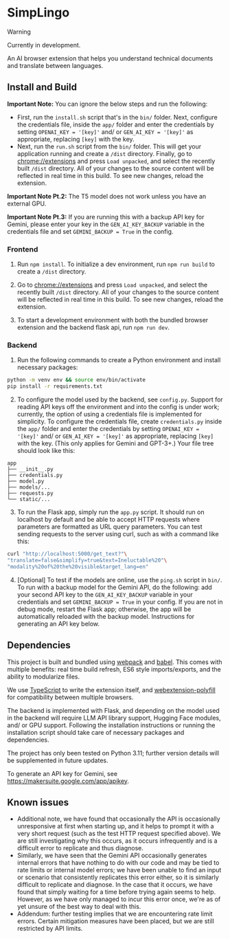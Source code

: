# SimpLingo
> [!WARNING]
> Currently in development. 

An AI browser extension that helps you understand technical documents and translate between languages.

## Install and Build

**Important Note:** You can ignore the below steps and run the following: 
- First, run the ```install.sh``` script that's in the ```bin/``` folder. Next,  configure the credentials file, inside the ```app/``` folder and enter the credentials by setting ```OPENAI_KEY = '[key]'``` and/ or ```GEN_AI_KEY = '[key]'``` as appropriate, replacing ```[key]``` with the key. 
- Next, run the ```run.sh``` script from the ```bin/``` folder. This will get your application running and create a ```/dist``` directory. Finally, go to [chrome://extensions](chrome://extensions) and press ```Load unpacked```, and select the recently built ```/dist``` directory.
All of your changes to the source content will be reflected in real time in this build. To see new changes, reload the extension. 

**Important Note Pt.2:** The T5 model does not work unless you have an external GPU. 

**Important Note Pt.3:** If you are running this with a backup API key for Gemini, please enter your key in the ```GEN_AI_KEY_BACKUP``` variable in the credentials file and set ```GEMINI_BACKUP = True``` in the config.

### Frontend
1. Run ```npm install```. To initialize a dev environment, run ```npm run build``` to create a ```/dist``` directory. 

2. Go to [chrome://extensions](chrome://extensions) and press ```Load unpacked```, and select the recently built ```/dist``` directory. All of your changes to the source content will be reflected in real time in this build. To see new changes, reload the extension.

3. To start a development environment with both the bundled browser extension and the backend flask api, run ```npm run dev```. 

### Backend
1. Run the following commands to create a Python environment and install necessary packages:
```sh
python -m venv env && source env/bin/activate
pip install -r requirements.txt
```

2. To configure the model used by the backend, see ```config.py```. Support for reading API keys off the environment and into the config is under work; currently, the option of using a credentials file is implemented for simplicity. To configure the credentials file, create ```credentials.py``` inside the ```app/``` folder and enter the credentials by setting ```OPENAI_KEY = '[key]'``` and/ or ```GEN_AI_KEY = '[key]'``` as appropriate, replacing ```[key]``` with the key. (This only applies for Gemini and GPT-3+.) Your file tree should look like this:
```
app
├── __init__.py
├── credentials.py
├── model.py
├── models/...
├── requests.py
└── static/...
```

3. To run the Flask app, simply run the ```app.py``` script. It should run on localhost by default and be able to accept HTTP requests where parameters are formatted as URL query parameters.
You can test sending requests to the server using curl, such as with a command like this:
```sh
curl "http://localhost:5000/get_text?"\
"translate=false&simplify=true&text=Ineluctable%20"\
"modality%20of%20the%20visible&target_lang=en"
```

4. [Optional] To test if the models are online, use the ```ping.sh``` script in ```bin/```. To run with a backup model for the Gemini API, do the following: add your second API key to the ```GEN_AI_KEY_BACKUP``` variable in your credentials and set ```GEMINI_BACKUP = True``` in your config. If you are not in debug mode, restart the Flask app; otherwise, the app will be automatically reloaded with the backup model. Instructions for generating an API key below.

## Dependencies

This project is built and bundled using [webpack](https://webpack.js.org) and [babel](https://www.npmjs.com/package/babel-loader). This comes with multiple benefits: real time build refresh, ES6 style imports/exports, and the ability to modularize files. 

We use [TypeScript](https://www.typescriptlang.org) to write the extension itself, and [webextension-polyfill](https://github.com/mozilla/webextension-polyfill) for compatibility between multiple browsers.

The backend is implemented with Flask, and depending on the model used in the backend will require LLM API library support, Hugging Face modules, and/ or GPU support. Following the installation instructions or running the installation script should take care of necessary packages and dependencies. 

The project has only been tested on Python 3.11; further version details will be supplemented in future updates.

To generate an API key for Gemini, see https://makersuite.google.com/app/apikey. 

## Known issues

- Additional note, we have found that occasionally the API is occasionally unresponsive at first when starting up, and it helps to prompt it with a very short request (such as the test HTTP request specified above). We are still investigating why this occurs, as it occurs infrequently and is a difficult error to replicate and thus diagnose. 
- Similarly, we have seen that the Gemini API occasionally generates internal errors that have nothing to do with our code and may be tied to rate limits or internal model errors; we have been unable to find an input or scenario that consistently replicates this error either, so it is similarly difficult to replicate and diagnose. In the case that it occurs, we have found that simply waiting for a time before trying again seems to help. However, as we have only managed to incur this error once, we're as of yet unsure of the best way to deal with this. 
 - Addendum: further testing implies that we are encountering rate limit errors. Certain mitigation measures have been placed, but we are still restricted by API limits.